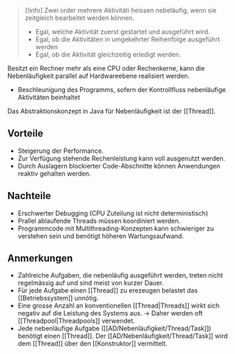 >[!info]
>Zwei order mehrere Aktivitäti heissen nebeläufig, wenn sie zeitgleich bearbeitet werden können.
>- Egal, welche Aktivität zuerst gestartet und ausgeführt wird.
>- Egal, ob die Aktivitäten in umgekehrter Reihenfolge ausgeführt werden
>- Egal, ob die Aktivität gleichzeitig erledigt werden.

Besitzt ein Rechner mehr als eine CPU oder Rechenkerne, kann die Nebenläufigkeit parallel auf Hardwareebene realisiert werden.
- Beschleunigung des Programms, sofern der Kontrollfluss nebenläufige Aktivitäten beinhaltet

Das Abstraktionskonzept in Java für Nebenläufigkeit ist der [[Thread]].


## Vorteile
- Steigerung der Performance.
- Zur Verfügung stehende Rechenleistung kann voll ausgenutzt werden.
- Durch Auslagern blockierter Code-Abschnitte können Anwendungen reaktiv gehalten werden.

## Nachteile
- Erschwerter Debugging (CPU Zuteilung ist nicht deterministisch)
- Prallel ablaufende Threads müssen koordiniert werden.
- Programmcode mit Multithreading-Konzepten kann schwieriger zu verstehen sein und benötigt höheren Wartungsaufwand.


## Anmerkungen
- Zahlreiche Aufgaben, die nebenläufig ausgeführt werden, treten nicht regelmässig auf und sind meist von kurzer Dauer.
- Für jede Aufgabe einen [[Thread]] zu erezeugen belastet das [[Betriebssystem]] unnötig.
- Eine grosse Anzahl an konventionellen [[Thread|Threads]] wirkt sich negativ auf die Leistung des Systems aus. -> Daher werden oft [[Threadpool|Threadpools]] verwendet.
- Jede nebenläufige Aufgabe ([[AD/Nebenläufigkeit/Thread/Task]]) benötigt einen [[Thread]]. Der [[AD/Nebenläufigkeit/Thread/Task]] wird dem [[Thread]] über den [[Konstruktor]] vermittelt.